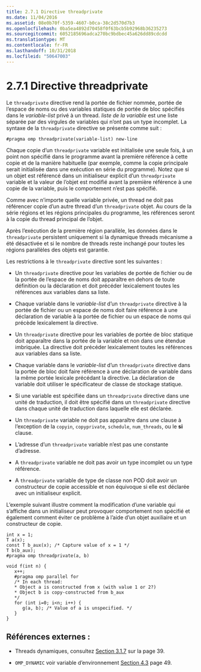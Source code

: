 ```yaml
---
title: 2.7.1 Directive threadprivate
ms.date: 11/04/2016
ms.assetid: 08e0b70f-5359-4607-b0ca-38c2d570d7b3
ms.openlocfilehash: 0ba5ea4892d70458f0f63bcb5b92968b36235273
ms.sourcegitcommit: 6052185696adca270bc9bdbec45a626dd89cdcdd
ms.translationtype: MT
ms.contentlocale: fr-FR
ms.lasthandoff: 10/31/2018
ms.locfileid: "50647003"
---
```

# <a name="271-threadprivate-directive"></a>2.7.1 Directive threadprivate

Le `threadprivate` directive rend la portée de fichier nommée, portée de l’espace de noms ou des variables statiques de portée de bloc spécifiés dans le *variable-list* privé à un thread. *liste de la variable* est une liste séparée par des virgules de variables qui n’ont pas un type incomplet. La syntaxe de la `threadprivate` directive se présente comme suit :

```
#pragma omp threadprivate(variable-list) new-line
```

Chaque copie d’un `threadprivate` variable est initialisée une seule fois, à un point non spécifié dans le programme avant la première référence à cette copie et de la manière habituelle (par exemple, comme la copie principale serait initialisée dans une exécution en série du programme). Notez que si un objet est référencé dans un initialiseur explicit d’un `threadprivate` variable et la valeur de l’objet est modifié avant la première référence à une copie de la variable, puis le comportement n’est pas spécifié.

Comme avec n’importe quelle variable privée, un thread ne doit pas référencer copie d’un autre thread d’un `threadprivate` objet. Au cours de la série régions et les régions principales du programme, les références seront à la copie du thread principal de l’objet.

Après l’exécution de la première région parallèle, les données dans le `threadprivate` persistent uniquement si la dynamique threads mécanisme a été désactivée et si le nombre de threads reste inchangé pour toutes les régions parallèles des objets est garantie.

Les restrictions à le `threadprivate` directive sont les suivantes :

- Un `threadprivate` directive pour les variables de portée de fichier ou de la portée de l’espace de noms doit apparaître en dehors de toute définition ou la déclaration et doit précéder lexicalement toutes les références aux variables dans sa liste.

- Chaque variable dans le *variable-list* d’un `threadprivate` directive à la portée de fichier ou un espace de noms doit faire référence à une déclaration de variable à la portée de fichier ou un espace de noms qui précède lexicalement la directive.

- Un `threadprivate` directive pour les variables de portée de bloc statique doit apparaître dans la portée de la variable et non dans une étendue imbriquée. La directive doit précéder lexicalement toutes les références aux variables dans sa liste.

- Chaque variable dans le *variable-list* d’un `threadprivate` directive dans la portée de bloc doit faire référence à une déclaration de variable dans la même portée lexicale précédant la directive. La déclaration de variable doit utiliser le spécificateur de classe de stockage statique.

- Si une variable est spécifiée dans un `threadprivate` directive dans une unité de traduction, il doit être spécifié dans un `threadprivate` directive dans chaque unité de traduction dans laquelle elle est déclarée.

- Un `threadprivate` variable ne doit pas apparaître dans une clause à l’exception de la `copyin`, `copyprivate`, `schedule`, `num_threads`, ou le **si** clause.

- L’adresse d’un `threadprivate` variable n’est pas une constante d’adresse.

- A `threadprivate` variable ne doit pas avoir un type incomplet ou un type référence.

- A `threadprivate` variable de type de classe non POD doit avoir un constructeur de copie accessible et non équivoque si elle est déclarée avec un initialiseur explicit.

L’exemple suivant illustre comment la modification d’une variable qui s’affiche dans un initialiseur peut provoquer comportement non spécifié et également comment éviter ce problème à l’aide d’un objet auxiliaire et un constructeur de copie.

```
int x = 1;
T a(x);
const T b_aux(x); /* Capture value of x = 1 */
T b(b_aux);
#pragma omp threadprivate(a, b)

void f(int n) {
   x++;
   #pragma omp parallel for
   /* In each thread:
   * Object a is constructed from x (with value 1 or 2?)
   * Object b is copy-constructed from b_aux
   */
   for (int i=0; i<n; i++) {
      g(a, b); /* Value of a is unspecified. */
   }
}
```

## <a name="cross-references"></a>Références externes :

- Threads dynamiques, consultez [Section 3.1.7](../../parallel/openmp/3-1-7-omp-set-dynamic-function.md) sur la page 39.

- `OMP_DYNAMIC` voir variable d’environnement [Section 4.3](../../parallel/openmp/4-3-omp-dynamic.md) page 49.